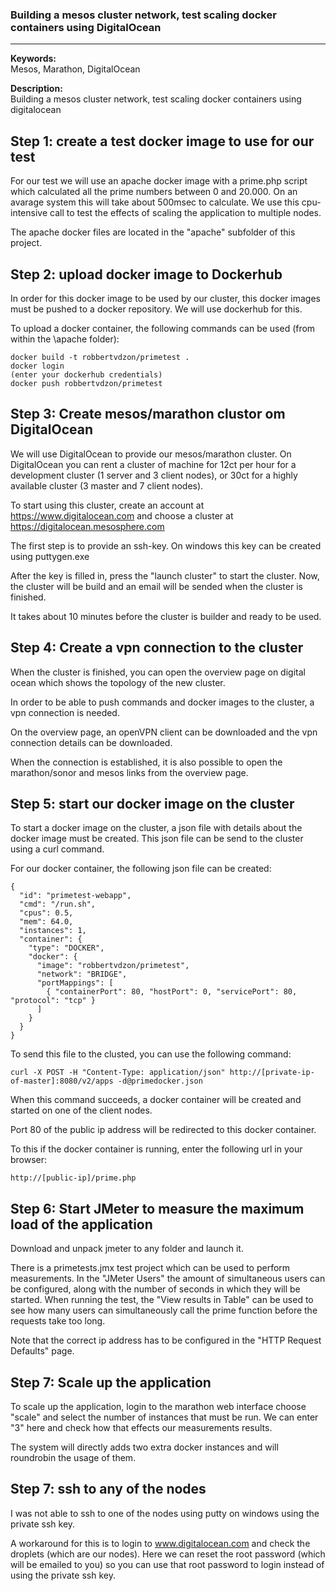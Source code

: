### Building a mesos cluster network, test scaling docker containers using DigitalOcean


----------


**Keywords:** <br>
Mesos, Marathon, DigitalOcean


**Description:** <br>
Building a mesos cluster network, test scaling docker containers using digitalocean
  

Step 1: create a test docker image to use for our test
------------------------------------------
For our test we will use an apache docker image with a prime.php script which calculated all the prime numbers between 0 and 20.000. On an avarage system this will take about 500msec to calculate.
We use this cpu-intensive call to test the effects of scaling the application to multiple nodes.

The apache docker files are located in the "apache" subfolder of this project.

Step 2: upload docker image to Dockerhub
------------------------------------------
In order for this docker image to be used by our cluster, this docker images must be pushed to a docker repository.
We will use dockerhub for this.

To upload a docker container, the following commands can be used (from within the \apache folder):

	docker build -t robbertvdzon/primetest .
	docker login 
	(enter your dockerhub credentials)
	docker push robbertvdzon/primetest

Step 3: Create mesos/marathon clustor om DigitalOcean
------------------------------------------
We will use DigitalOcean to provide our mesos/marathon cluster.
On DigitalOcean you can rent a cluster of machine for 12ct per hour for a development cluster (1 server and 3 client nodes), or 30ct for a highly available cluster (3 master and 7 client nodes).

To start using this cluster, create an account at https://www.digitalocean.com and choose a cluster at https://digitalocean.mesosphere.com

The first step is to provide an ssh-key.
On windows this key can be created using puttygen.exe

After the key is filled in, press the "launch cluster" to start the cluster.
Now, the cluster will be build and an email will be sended when the cluster is finished.

It takes about 10 minutes before the cluster is builder and ready to be used.

Step 4: Create a vpn connection to the cluster
------------------------------------------
When the cluster is finished, you can open the overview page on digital ocean which shows the topology of the new cluster.

In order to be able to push commands and docker images to the cluster, a vpn connection is needed.

On the overview page, an openVPN client can be downloaded and the vpn connection details can be downloaded.

When the connection is established, it is also possible to open the marathon/sonor and mesos links from the overview page.


Step 5: start our docker image on the cluster
------------------------------------------
To start a docker image on the cluster, a json file with details about the docker image must be created.
This json file can be send to the cluster using a curl command.

For our docker container, the following json file can be created:
 
	{
	  "id": "primetest-webapp",
	  "cmd": "/run.sh",
	  "cpus": 0.5,
	  "mem": 64.0,
	  "instances": 1,
	  "container": {
	    "type": "DOCKER",
	    "docker": {
	      "image": "robbertvdzon/primetest",
	      "network": "BRIDGE",
	      "portMappings": [
	        { "containerPort": 80, "hostPort": 0, "servicePort": 80, "protocol": "tcp" }
	      ]
	    }
	  }
	}

To send this file to the clusted, you can use the following command:

	curl -X POST -H "Content-Type: application/json" http://[private-ip-of-master]:8080/v2/apps -d@primedocker.json

When this command succeeds, a docker container will be created and started on one of the client nodes.

Port 80 of the public ip address will be redirected to this docker container. 

To this if the docker container is running, enter the following url in your browser: 

	http://[public-ip]/prime.php

Step 6: Start JMeter to measure the maximum load of the application
------------------------------------------

Download and unpack jmeter to any folder and launch it.

There is a primetests.jmx test project which can be used to perform measurements.
In the "JMeter Users" the amount of simultaneous users can be configured, along with the number of seconds in which they will be started.
When running the test, the "View results in Table" can be used to see how many users can simultaneously call the prime function before the requests take too long.

Note that the correct ip address has to be configured in the "HTTP Request Defaults" page.

Step 7: Scale up the application
------------------------------------------

To scale up the application, login to the marathon web interface choose "scale" and select the number of instances that must be run.
We can enter "3" here and check how that effects our measurements results.

The system will directly adds two extra docker instances and will roundrobin the usage of them.
 
Step 7: ssh to any of the nodes
------------------------------------------
I was not able to ssh to one of the nodes using putty on windows using the private ssh key.

A workaround for this is to login to www.digitalocean.com and check the droplets (which are our nodes).
Here we can reset the root password (which will be emailed to you) so you can use that root password to login instead of using the private ssh key.

